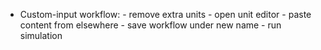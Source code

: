 <!-- TODO by MH -->

- Custom-input workflow:
      - remove extra units
      - open unit editor
      - paste content from elsewhere
      - save workflow under new name
      - run simulation
